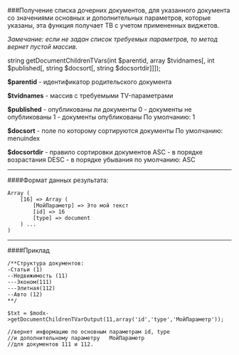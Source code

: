 ###Получение списка дочерних документов, для указанного документа со значениями основных и дополнительных параметров, которые указаны, эта функция получает ТВ с учетом примененных виджетов.

*Замечание: если не задан список требуемых параметров, то метод вернет пустой массив.*

string getDocumentChildrenTVars(int $parentid, array $tvidnames[, int $published[, string $docsort[, string $docsortdir]]]);

**$parentid** - идентификатор родительского документа

**$tvidnames** - массив с требуемыми TV-параметрами

**$published** - опубликованы ли документы
0 - документы не опубликованы
1 - документы опубликованы
По умолчанию: 1

**$docsort** - поле по которому сортируются документы
По умолчанию: menuindex

**$docsortdir** - правило сортировки документов
ASC - в порядке возрастания
DESC - в порядке убывания
по умолчанию: ASC

***

####Формат данных результата:

	Array ( 
		[16] => Array ( 
			[МойПараметр] => Это мой текст 
			[id] => 16 
			[type] => document 
		) ... 
	)

***

####Приклад

	/**Структура документов:
	-Статьи (1)
	--Недвижимость (11)
	---Эконом(111)
	---Элитная(112)
	--Авто (12)
	**/
	
	$txt = $modx->getDocumentChildrenTVarOutput(11,array('id','type','МойПараметр'));
	
	//вернет информацию по основным параметрам id, type 
	//и дополнительному параметру 	МойПараметр 
	//для документов 111 и 112.